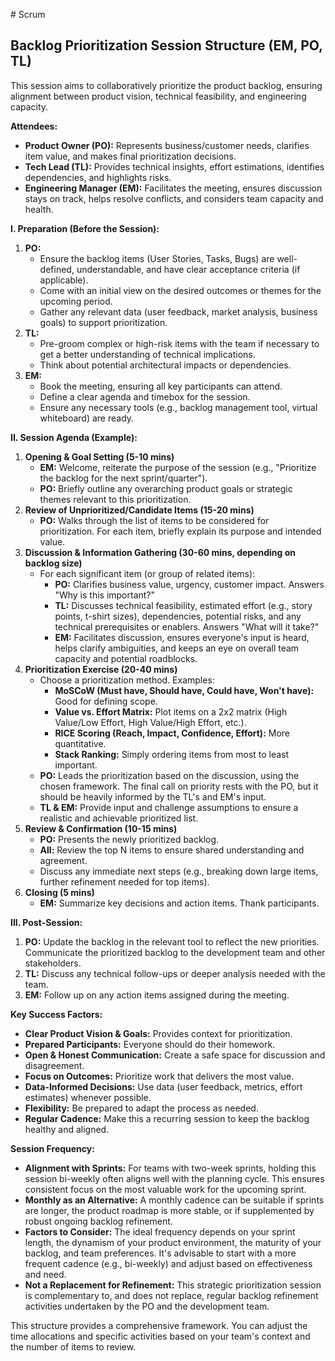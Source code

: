 # Scrum

## Backlog Prioritization Session Structure (EM, PO, TL)

This session aims to collaboratively prioritize the product backlog, ensuring alignment between product vision, technical feasibility, and engineering capacity.

**Attendees:**

*   **Product Owner (PO):** Represents business/customer needs, clarifies item value, and makes final prioritization decisions.
*   **Tech Lead (TL):** Provides technical insights, effort estimations, identifies dependencies, and highlights risks.
*   **Engineering Manager (EM):** Facilitates the meeting, ensures discussion stays on track, helps resolve conflicts, and considers team capacity and health.

**I. Preparation (Before the Session):**

1.  **PO:**
    *   Ensure the backlog items (User Stories, Tasks, Bugs) are well-defined, understandable, and have clear acceptance criteria (if applicable).
    *   Come with an initial view on the desired outcomes or themes for the upcoming period.
    *   Gather any relevant data (user feedback, market analysis, business goals) to support prioritization.
2.  **TL:**
    *   Pre-groom complex or high-risk items with the team if necessary to get a better understanding of technical implications.
    *   Think about potential architectural impacts or dependencies.
3.  **EM:**
    *   Book the meeting, ensuring all key participants can attend.
    *   Define a clear agenda and timebox for the session.
    *   Ensure any necessary tools (e.g., backlog management tool, virtual whiteboard) are ready.

**II. Session Agenda (Example):**

1.  **Opening & Goal Setting (5-10 mins)**
    *   **EM:** Welcome, reiterate the purpose of the session (e.g., "Prioritize the backlog for the next sprint/quarter").
    *   **PO:** Briefly outline any overarching product goals or strategic themes relevant to this prioritization.
2.  **Review of Unprioritized/Candidate Items (15-20 mins)**
    *   **PO:** Walks through the list of items to be considered for prioritization. For each item, briefly explain its purpose and intended value.
3.  **Discussion & Information Gathering (30-60 mins, depending on backlog size)**
    *   For each significant item (or group of related items):
        *   **PO:** Clarifies business value, urgency, customer impact. Answers "Why is this important?"
        *   **TL:** Discusses technical feasibility, estimated effort (e.g., story points, t-shirt sizes), dependencies, potential risks, and any technical prerequisites or enablers. Answers "What will it take?"
        *   **EM:** Facilitates discussion, ensures everyone's input is heard, helps clarify ambiguities, and keeps an eye on overall team capacity and potential roadblocks.
4.  **Prioritization Exercise (20-40 mins)**
    *   Choose a prioritization method. Examples:
        *   **MoSCoW (Must have, Should have, Could have, Won't have):** Good for defining scope.
        *   **Value vs. Effort Matrix:** Plot items on a 2x2 matrix (High Value/Low Effort, High Value/High Effort, etc.).
        *   **RICE Scoring (Reach, Impact, Confidence, Effort):** More quantitative.
        *   **Stack Ranking:** Simply ordering items from most to least important.
    *   **PO:** Leads the prioritization based on the discussion, using the chosen framework. The final call on priority rests with the PO, but it should be heavily informed by the TL's and EM's input.
    *   **TL & EM:** Provide input and challenge assumptions to ensure a realistic and achievable prioritized list.
5.  **Review & Confirmation (10-15 mins)**
    *   **PO:** Presents the newly prioritized backlog.
    *   **All:** Review the top N items to ensure shared understanding and agreement.
    *   Discuss any immediate next steps (e.g., breaking down large items, further refinement needed for top items).
6.  **Closing (5 mins)**
    *   **EM:** Summarize key decisions and action items. Thank participants.

**III. Post-Session:**

1.  **PO:** Update the backlog in the relevant tool to reflect the new priorities. Communicate the prioritized backlog to the development team and other stakeholders.
2.  **TL:** Discuss any technical follow-ups or deeper analysis needed with the team.
3.  **EM:** Follow up on any action items assigned during the meeting.

**Key Success Factors:**

*   **Clear Product Vision & Goals:** Provides context for prioritization.
*   **Prepared Participants:** Everyone should do their homework.
*   **Open & Honest Communication:** Create a safe space for discussion and disagreement.
*   **Focus on Outcomes:** Prioritize work that delivers the most value.
*   **Data-Informed Decisions:** Use data (user feedback, metrics, effort estimates) whenever possible.
*   **Flexibility:** Be prepared to adapt the process as needed.
*   **Regular Cadence:** Make this a recurring session to keep the backlog healthy and aligned.

**Session Frequency:**

*   **Alignment with Sprints:** For teams with two-week sprints, holding this session bi-weekly often aligns well with the planning cycle. This ensures consistent focus on the most valuable work for the upcoming sprint.
*   **Monthly as an Alternative:** A monthly cadence can be suitable if sprints are longer, the product roadmap is more stable, or if supplemented by robust ongoing backlog refinement.
*   **Factors to Consider:** The ideal frequency depends on your sprint length, the dynamism of your product environment, the maturity of your backlog, and team preferences. It's advisable to start with a more frequent cadence (e.g., bi-weekly) and adjust based on effectiveness and need.
*   **Not a Replacement for Refinement:** This strategic prioritization session is complementary to, and does not replace, regular backlog refinement activities undertaken by the PO and the development team.

This structure provides a comprehensive framework. You can adjust the time allocations and specific activities based on your team's context and the number of items to review.
